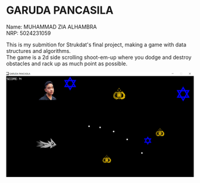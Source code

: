 # GARUDA PANCASILA

Name: MUHAMMAD ZIA ALHAMBRA\
NRP: 5024231059

This is my submition for Strukdat's final project, making a game with data structures and algorithms.\
The game is a 2d side scrolling shoot-em-up where you dodge and destroy obstacles and rack up as much point as possible.

![](./src/gameplay.png)

